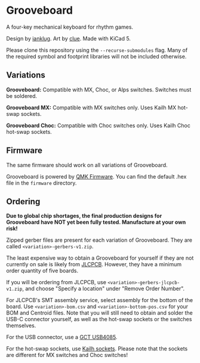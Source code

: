 # Grooveboard
A four-key mechanical keyboard for rhythm games.

Design by [ianklug](https://ianklug.com). Art by [clue](https://clue.graphics). Made with KiCad 5.

Please clone this repository using the `--recurse-submodules` flag. Many of the required symbol and footprint libraries will not be included otherwise.

## Variations

**Grooveboard:** Compatible with MX, Choc, or Alps switches. Switches must be soldered.

**Grooveboard MX:** Compatible with MX switches only. Uses Kailh MX hot-swap sockets.

**Grooveboard Choc:** Compatible with Choc switches only. Uses Kailh Choc hot-swap sockets.

## Firmware

The same firmware should work on all variations of Grooveboard.

Grooveboard is powered by [QMK Firmware](https://qmk.fm). You can find the default .hex file in the `firmware` directory.

## Ordering

**Due to global chip shortages, the final production designs for Grooveboard have NOT yet been fully tested. Manufacture at your own risk!**

Zipped gerber files are present for each variation of Grooveboard. They are called `<variation>-gerbers-v1.zip`.

The least expensive way to obtain a Grooveboard for yourself if they are not currently on sale is likely from [JLCPCB](https://jlcpcb.com). However, they have a minimum order quantity of five boards.

If you will be ordering from JLCPCB, use `<variation>-gerbers-jlcpcb-v1.zip`, and choose "Specify a location" under "Remove Order Number".

For JLCPCB's SMT assembly service, select assembly for the bottom of the board. Use `<variation>-bom.csv` and `<variation>-bottom-pos.csv` for your BOM and Centroid files. Note that you will still need to obtain and solder the USB-C connector yourself, as well as the hot-swap sockets or the switches themselves.

For the USB connector, use a [GCT USB4085](https://gct.co/connector/usb4085).

For the hot-swap sockets, use [Kailh sockets](https://www.kailhswitch.com/mechanical-keyboard-switches/box-switches/mechanical-keyboard-switches-kailh-pcb-socket.html). Please note that the sockets are different for MX switches and Choc switches!
